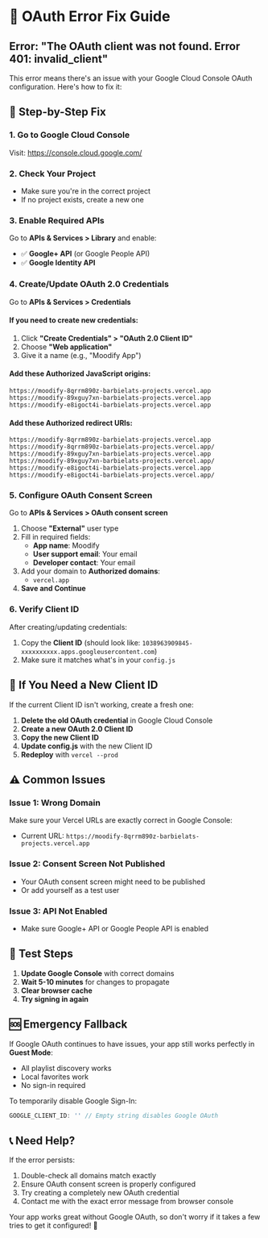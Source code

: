 # 🚨 OAuth Error Fix Guide

## Error: "The OAuth client was not found. Error 401: invalid_client"

This error means there's an issue with your Google Cloud Console OAuth configuration. Here's how to fix it:

## 🔧 Step-by-Step Fix

### 1. **Go to Google Cloud Console**
Visit: https://console.cloud.google.com/

### 2. **Check Your Project**
- Make sure you're in the correct project
- If no project exists, create a new one

### 3. **Enable Required APIs**
Go to **APIs & Services > Library** and enable:
- ✅ **Google+ API** (or Google People API)
- ✅ **Google Identity API**

### 4. **Create/Update OAuth 2.0 Credentials**
Go to **APIs & Services > Credentials**

#### If you need to create new credentials:
1. Click **"Create Credentials" > "OAuth 2.0 Client ID"**
2. Choose **"Web application"**
3. Give it a name (e.g., "Moodify App")

#### Add these Authorized JavaScript origins:
```
https://moodify-8qrrm890z-barbielats-projects.vercel.app
https://moodify-89xguy7xn-barbielats-projects.vercel.app
https://moodify-e8igoct4i-barbielats-projects.vercel.app
```

#### Add these Authorized redirect URIs:
```
https://moodify-8qrrm890z-barbielats-projects.vercel.app
https://moodify-8qrrm890z-barbielats-projects.vercel.app/
https://moodify-89xguy7xn-barbielats-projects.vercel.app
https://moodify-89xguy7xn-barbielats-projects.vercel.app/
https://moodify-e8igoct4i-barbielats-projects.vercel.app
https://moodify-e8igoct4i-barbielats-projects.vercel.app/
```

### 5. **Configure OAuth Consent Screen**
Go to **APIs & Services > OAuth consent screen**

1. Choose **"External"** user type
2. Fill in required fields:
   - **App name**: Moodify
   - **User support email**: Your email
   - **Developer contact**: Your email
3. Add your domain to **Authorized domains**:
   - `vercel.app`
4. **Save and Continue**

### 6. **Verify Client ID**
After creating/updating credentials:
1. Copy the **Client ID** (should look like: `1038963909845-xxxxxxxxxx.apps.googleusercontent.com`)
2. Make sure it matches what's in your `config.js`

## 🔄 If You Need a New Client ID

If the current Client ID isn't working, create a fresh one:

1. **Delete the old OAuth credential** in Google Cloud Console
2. **Create a new OAuth 2.0 Client ID**
3. **Copy the new Client ID**
4. **Update config.js** with the new Client ID
5. **Redeploy** with `vercel --prod`

## ⚠️ Common Issues

### Issue 1: Wrong Domain
Make sure your Vercel URLs are exactly correct in Google Console:
- Current URL: `https://moodify-8qrrm890z-barbielats-projects.vercel.app`

### Issue 2: Consent Screen Not Published
- Your OAuth consent screen might need to be published
- Or add yourself as a test user

### Issue 3: API Not Enabled
- Make sure Google+ API or Google People API is enabled

## 🧪 Test Steps

1. **Update Google Console** with correct domains
2. **Wait 5-10 minutes** for changes to propagate
3. **Clear browser cache** 
4. **Try signing in again**

## 🆘 Emergency Fallback

If Google OAuth continues to have issues, your app still works perfectly in **Guest Mode**:
- All playlist discovery works
- Local favorites work
- No sign-in required

To temporarily disable Google Sign-In:
```javascript
GOOGLE_CLIENT_ID: '' // Empty string disables Google OAuth
```

## 📞 Need Help?
If the error persists:
1. Double-check all domains match exactly
2. Ensure OAuth consent screen is properly configured
3. Try creating a completely new OAuth credential
4. Contact me with the exact error message from browser console

Your app works great without Google OAuth, so don't worry if it takes a few tries to get it configured! 🎵
